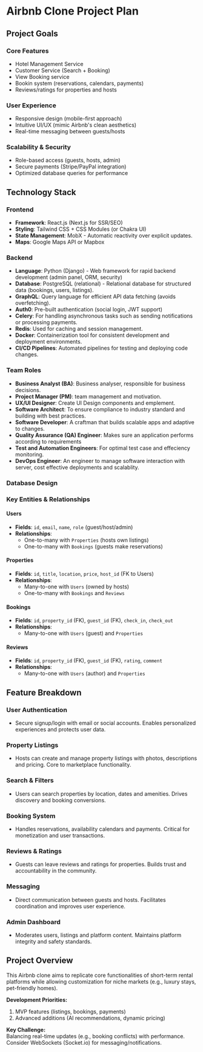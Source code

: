 # Airbnb Clone Project Plan

## Project Goals

### Core Features
- Hotel Management Service
- Customer Service (Search + Booking)
- View Booking service
- Bookin system (reservations, calendars, payments)
- Reviews/ratings for properties and hosts

### User Experience
- Responsive design (mobile-first approach)
- Intuitive UI/UX (mimic Airbnb's clean aesthetics)
- Real-time messaging between guests/hosts

### Scalability & Security
- Role-based access (guests, hosts, admin)
- Secure payments (Stripe/PayPal integration)
- Optimized database queries for performance

## Technology Stack

### Frontend
- **Framework**: React.js (Next.js for SSR/SEO)
- **Styling**: Tailwind CSS + CSS Modules (or Chakra UI)
- **State Management**: MobX - Automatic reactivity over explicit updates.
- **Maps**: Google Maps API or Mapbox

### Backend
- **Language**: Python (Django) - Web framework for rapid backend development (admin panel, ORM, security)
- **Database**: PostgreSQL (relational) - Relational database for structured data (bookings, users, listings).
- **GraphQL**: Query language for efficient API data fetching (avoids overfetching).
- **Auth0**: Pre-built authentication (social login, JWT support)
- **Celery**: For handling asynchronous tasks such as sending notifications or processing payments.
- **Redis**: Used for caching and session management.
- **Docker**: Containerization tool for consistent development and deployment environments.
- **CI/CD Pipelines**: Automated pipelines for testing and deploying code changes.

### Team Roles
- **Business Analyst (BA)**: Business analyser, responsible for business decisions.
- **Project Manager (PM)**: team management and motivation.
- **UX/UI Designer**: Create UI Design components and emplement.
- **Software Architect**: To ensure compliance to industry standard and building with best practices.
- **Software Developer**: A craftman that builds scalable apps and adaptive to changes.
- **Quality Assurance (QA) Engineer**: Makes sure an application performs according to requirements
- **Test and Automation Engineers**: For optimal test case and effeciency monitoring.
- **DevOps Engineer**: An engineer to manage software interaction with server, cost effective deployments and scalablity.


### Database Design

### Key Entities & Relationships

#### Users
- **Fields**: `id`, `email`, `name`, `role` (guest/host/admin)  
- **Relationships**:  
  - One-to-many with `Properties` (hosts own listings)  
  - One-to-many with `Bookings` (guests make reservations)  

#### Properties
- **Fields**: `id`, `title`, `location`, `price`, `host_id` (FK to Users)  
- **Relationships**:  
  - Many-to-one with `Users` (owned by hosts)  
  - One-to-many with `Bookings` and `Reviews`  

#### Bookings
- **Fields**: `id`, `property_id` (FK), `guest_id` (FK), `check_in`, `check_out`  
- **Relationships**:  
  - Many-to-one with `Users` (guest) and `Properties`  

#### Reviews
- **Fields**: `id`, `property_id` (FK), `guest_id` (FK), `rating`, `comment`  
- **Relationships**:  
  - Many-to-one with `Users` (author) and `Properties`  

## Feature Breakdown

### User Authentication
- Secure signup/login with email or social accounts. Enables personalized experiences and protects user data.

### Property Listings
- Hosts can create and manage property listings with photos, descriptions and pricing. Core to marketplace functionality.

### Search & Filters
- Users can search properties by location, dates and amenities. Drives discovery and booking conversions.

### Booking System
- Handles reservations, availability calendars and payments. Critical for monetization and user transactions.

### Reviews & Ratings
- Guests can leave reviews and ratings for properties. Builds trust and accountability in the community.

### Messaging
- Direct communication between guests and hosts. Facilitates coordination and improves user experience.

### Admin Dashboard
- Moderates users, listings and platform content. Maintains platform integrity and safety standards.

## Project Overview

This Airbnb clone aims to replicate core functionalities of short-term rental platforms while allowing customization for niche markets (e.g., luxury stays, pet-friendly homes). 

**Development Priorities:**
1. MVP features (listings, bookings, payments)
2. Advanced additions (AI recommendations, dynamic pricing)

**Key Challenge:**  
Balancing real-time updates (e.g., booking conflicts) with performance. Consider WebSockets (Socket.io) for messaging/notifications.